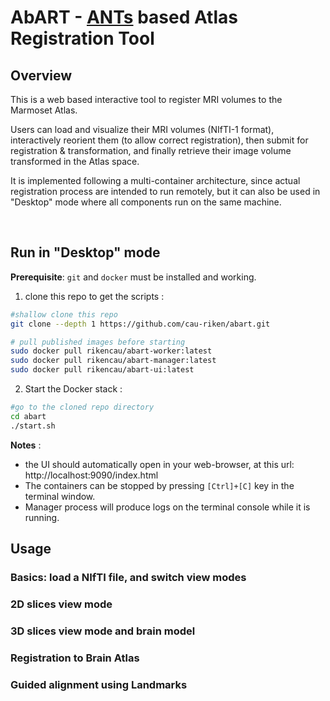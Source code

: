 # AbART - [ANTs](https://github.com/ANTsX/ANTs.git) based Atlas Registration Tool

## Overview

This is a web based interactive tool to register MRI volumes to the Marmoset Atlas.

Users can load and visualize their MRI volumes (NIfTI-1 format), interactively reorient them (to allow correct registration), then submit for registration & transformation, and finally retrieve their image volume transformed in the Atlas space.

It is implemented following a multi-container architecture, since actual registration process are intended to run remotely, but it can also be used in "Desktop" mode where all components run on the same machine.

<br/>

## Run in "Desktop" mode 

**Prerequisite**: `git` and `docker` must be installed and working.

1. clone this repo to get the scripts :

```sh
#shallow clone this repo
git clone --depth 1 https://github.com/cau-riken/abart.git

# pull published images before starting 
sudo docker pull rikencau/abart-worker:latest
sudo docker pull rikencau/abart-manager:latest
sudo docker pull rikencau/abart-ui:latest
```

2. Start the Docker stack :

```sh
#go to the cloned repo directory
cd abart
./start.sh
```

**Notes** :

* the UI should automatically open in your web-browser, at this url: http://localhost:9090/index.html
* The containers can be stopped by pressing `[Ctrl]+[C]` key in the terminal window.
* Manager process will produce logs on the terminal console while it is running.

## Usage

### Basics: load a NIfTI file, and switch view modes

### 2D slices view mode

### 3D slices view mode and brain model

### Registration to Brain Atlas

### Guided alignment using Landmarks




